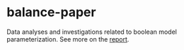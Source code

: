 # balance-paper

Data analyses and investigations related to boolean model parameterization.
See more on the [report](https://bblodfon.github.io/balance-paper/index.html).
